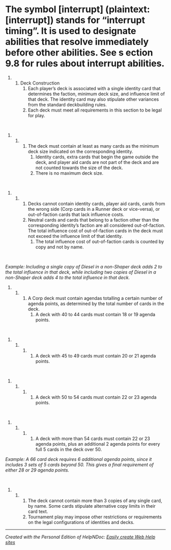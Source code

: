 # The symbol [interrupt] (plaintext: [interrupt]) stands for “interrupt timing”. It is used to designate abilities that resolve immediately before other abilities. See s ection 9.8 for rules about interrupt abilities.

1. &nbsp;
   1. Deck Construction
      1. Each player’s deck is associated with a single identity card that determines the faction, minimum deck size, and influence limit of that deck. The identity card may also stipulate other variances from the standard deckbuilding rules.
      1. Each deck must meet all requirements in this section to be legal for play.

&nbsp;

1. &nbsp;
   1. &nbsp;
      1. The deck must contain at least as many cards as the minimum deck size indicated on the corresponding identity.
         1. Identity cards, extra cards that begin the game outside the deck, and player aid cards are not part of the deck and are not counted towards the size of the deck.
         1. There is no maximum deck size.

&nbsp;

1. &nbsp;
   1. &nbsp;
      1. Decks cannot contain identity cards, player aid cards, cards from the wrong side (Corp cards in a Runner deck or vice-versa), or out-of-faction cards that lack influence costs.
      1. Neutral cards and cards that belong to a faction other than the corresponding identity’s faction are all considered out-of-faction. The total influence cost of out-of-faction cards in the deck must not exceed the influence limit of that identity.
         1. The total influence cost of out-of-faction cards is counted by copy and not by name.

&nbsp;

*Example: Including a single copy of Diesel in a non-Shaper deck adds 2 to the total influence in that deck, while including two copies of Diesel in a non-Shaper deck adds 4 to the total influence in that deck.*

1. &nbsp;
   1. &nbsp;
      1. A Corp deck must contain agendas totalling a certain number of agenda points, as determined by the total number of cards in the deck.
         1. A deck with 40 to 44 cards must contain 18 or 19 agenda points.

&nbsp;

1. &nbsp;
   1. &nbsp;
      1. &nbsp;
         1. A deck with 45 to 49 cards must contain 20 or 21 agenda points.

&nbsp;

1. &nbsp;
   1. &nbsp;
      1. &nbsp;
         1. A deck with 50 to 54 cards must contain 22 or 23 agenda points.

&nbsp;

1. &nbsp;
   1. &nbsp;
      1. &nbsp;
         1. A deck with more than 54 cards must contain 22 or 23 agenda points, plus an additional 2 agenda points for every full 5 cards in the deck over 50.

*Example: A 66 card deck requires 6 additional agenda points, since it includes 3 sets of 5 cards beyond 50. This gives a final requirement of either 28 or 29 agenda points.*

&nbsp;

1. &nbsp;
   1. &nbsp;
      1. The deck cannot contain more than 3 copies of any single card, by name. Some cards stipulate alternative copy limits in their card text.
      1. Tournament play may impose other restrictions or requirements on the legal configurations of identities and decks.

***
_Created with the Personal Edition of HelpNDoc: [Easily create Web Help sites](<https://www.helpndoc.com/feature-tour>)_
